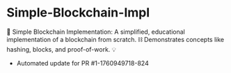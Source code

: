 # Simple-Blockchain-Impl
🔗 Simple Blockchain Implementation: A simplified, educational implementation of a blockchain from scratch. ⛓️ Demonstrates concepts like hashing, blocks, and proof-of-work. 💡


- Automated update for PR #1-1760949718-824